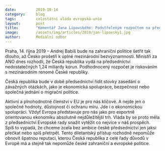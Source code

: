 ```yaml
---
date:         2019-10-14
category:     blog
tags:         celostátní vláda evropská-unie
layout:       post
title:        "Komentář Jana Lipavského: Podstřeleným rozpočtem na předsednictví v EU hazarduje Babiš s českou pověstí"
image:        /assets/img/articles/2019/jan-lipavsky1.jpg
author:       Mediální odbor
---
```



 

Praha, 14. října 2019 – Andrej Babiš bude na zahraniční politice šetřit tak dlouho, až Česko prošetří k úplné mezinárodní bezvýznamnosti. Ministři za ANO dnes rozhodli, že Česká republika vydá na předsednictví nedostatečných 1,24 miliardy korun. Podhodnocený rozpočet je riskováním s mezinárodním renomé České republiky.

 

Česká republika bude v době předsednictví řídit stovky zasedání o závažných otázkách, jako je ekonomická spolupráce, bezpečnost nebo společná jednání o migrační politice.  

 

Aktivní a plnohodnotné členství v EU je pro nás klíčové. A nejde jen o společné hodnoty, důstojnost či ochranu míru. Jde i o ekonomickou spolupráci. Vždyť Evropa představuje pro nás jako pro exportně orientovanou ekonomiku absolutně nejdůležitější trh. Vláda by se proto měla z předsednictví Evropské rady snažit vytěžit co nejvíce v náš prospěch. Spíš to vypadá, že chceme zcela bez ambice české předsednictví jen jaksi přečkat nebo spíš přetrpět. Tento diletantský přístup rozhodně nepomůže obnovit špatnou reputaci, kterou Česká republika z celé řady důvodů v Evropě má a stejně tak nepomůže české zahraniční a evropské politice. 
